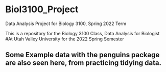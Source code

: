 # Biol3100_Project
Data Analysis Project for Biology 3100, Spring 2022 Term

This is a repository for the Biology 3100 Class, Data Analysis for Biologist
#At Utah Valley University for the 2022 Spring Semester
## Some Example data with the penguins package are also seen here, from practicing tidying data.
